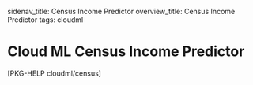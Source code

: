 sidenav_title: Census Income Predictor
overview_title: Census Income Predictor
tags: cloudml

# Cloud ML Census Income Predictor

[PKG-HELP cloudml/census]
